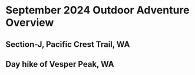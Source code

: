# September 2024 Outdoor Adventure Overview

## Section-J, Pacific Crest Trail, WA

## Day hike of Vesper Peak, WA

